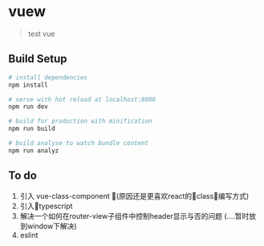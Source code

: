 # vuew

> test vue

## Build Setup

``` bash
# install dependencies
npm install

# serve with hot reload at localhost:8080
npm run dev

# build for production with minification
npm run build

# build analyse to watch bundle content
npm run analyz
```

## To do

1. 引入 vue-class-component (原因还是更喜欢react的class编写方式)
2. 引入typescript
3. 解决一个如何在router-view子组件中控制header显示与否的问题 (....暂时放到window下解决)
4. eslint

